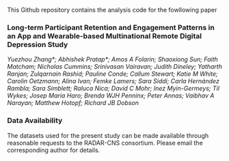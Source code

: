 This Github repository contains the analysis code for the fowllowing paper

### Long-term Participant Retention and Engagement Patterns in an App and Wearable-based Multinational Remote Digital Depression Study
_Yuezhou Zhang*; Abhishek Pratap*; Amos A Folarin; Shaoxiong Sun; Faith Matcham; Nicholas Cummins; Srinivasan Vairavan; Judith Dineley; Yatharth Ranjan; Zulqarnain Rashid; Pauline Conde; Callum Stewart; Katie M White; Carolin Oetzmann; Alina Ivan; Femke Lamers; Sara Siddi; Carla Hernández Rambla; Sara Simblett; Raluca Nica; David C Mohr; Inez Myin-Germeys; Til Wykes; Josep Maria Haro; Brenda WJH Penninx; Peter Annas; Vaibhav A Narayan; Matthew Hotopf; Richard JB Dobson_

### Data Availability
The datasets used for the present study can be made available through reasonable requests to the  RADAR-CNS consortium. Please email the corresponding author for details. 
